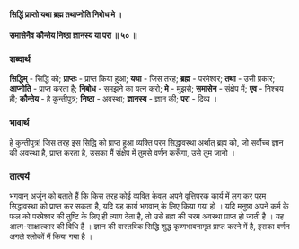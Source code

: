 #### सिद्धिं प्राप्तो यथा ब्रह्म तथाप्नोति निबोध मे ।
#### समासेनैव कौन्तेय निष्ठा ज्ञानस्य या परा ॥ ५० ॥

### शब्दार्थ

**सिद्धिम्** - सिद्धि को; **प्राप्तः** - प्राप्त किया हुआ; **यथा** - जिस तरह; **ब्रह्म** - परमेश्वर; **तथा** - उसी प्रकार; **आप्नोति** - प्राप्त करता है; **निबोध** - समझने का यत्न करो; **मे** - मुझसे; **समासेन** - संक्षेप में; **एव** - निश्चय ही; **कौन्तेय** - हे कुन्तीपुत्र; **निष्ठा** - अवस्था; **ज्ञानस्य** - ज्ञान की; **परा** - दिव्य ।

### भावार्थ

हे कुन्तीपुत्र! जिस तरह इस सिद्धि को प्राप्त हुआ व्यक्ति परम सिद्धावस्था अर्थात् ब्रह्म को, जो सर्वोच्च ज्ञान की अवस्था है, प्राप्त करता है, उसका मैं संक्षेप में तुमसे वर्णन करूँगा, उसे तुम जानो ।

### तात्पर्य

भगवान् अर्जुन को बताते हैं कि किस तरह कोई व्यक्ति केवल अपने वृत्तिपरक कार्य में लग कर परम सिद्धावस्था को प्राप्त कर सकता है, यदि यह कार्य भगवान् के लिए किया गया हो । यदि मनुष्य अपने कर्म के फल को परमेश्वर की तुष्टि के लिए ही त्याग देता है, तो उसे ब्रह्म की चरम अवस्था प्राप्त हो जाती है । यह आत्म-साक्षात्कार की विधि है । ज्ञान की वास्तविक सिद्धि शुद्ध कृष्णभावनामृत प्राप्त करने में है, इसका वर्णन अगले श्लोकों में किया गया है ।